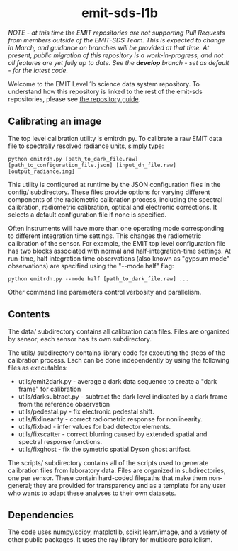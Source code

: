 <h1 align="center"> emit-sds-l1b </h1>

_NOTE - at this time the EMIT repositories are not supporting Pull Requests from members outside of the EMIT-SDS Team.  This is expected to change in March, and guidance on branches will be provided at that time. At present, public migration of this repository is a work-in-progress, and not all features are yet fully up to date.  See the **develop** branch - set as default - for the latest code._

Welcome to the EMIT Level 1b science data system repository.  To understand how this repository is linked to the rest of the emit-sds repositories, please see [the repository guide](https://github.jpl.nasa.gov/emit-sds/emit-main/wiki/Repository-Guide).

## Calibrating an image

The top level calibration utility is emitrdn.py.  To calibrate a raw EMIT data file to spectrally resolved radiance units, simply type:

```
python emitrdn.py [path_to_dark_file.raw] [path_to_configuration_file.json] [input_dn_file.raw]  [output_radiance.img]
```

This utility is configured at runtime by the JSON configuration files in the config/ subdirectory.  These files provide options for varying different components of the radiometric calibration process, including the spectral calibration, radiometric calibration, optical and electronic corrections.  It selects a default configuration file if none is specified.

Often instruments will have more than one operating mode corresponding to different integration time settings.  This changes the radiometric calibration of the sensor.  For example, the EMIT top level configuration file has two blocks associated with normal and half-integration-time settings.  At run-time, half integration time observations (also known as "gypsum mode" observations) are specified using the "--mode half" flag:

```
python emitrdn.py --mode half [path_to_dark_file.raw] ...
```

Other command line parameters control verbosity and parallelism.

## Contents

The data/ subdirectory contains all calibration data files.  Files are organized by sensor; each sensor has its own subdirectory. 

The utils/ subdirectory contains library code for executing the steps of the calibration process.  Each can be done independently by using the following files as executables:

- utils/emit2dark.py - average a dark data sequence to create a "dark frame" for calibration
- utils/darksubtract.py - subtract the dark level indicated by a dark frame from the reference observation
- utils/pedestal.py - fix electronic pedestal shift.
- utils/fixlinearity - correct radiometric response for nonlinearity.
- utils/fixbad - infer values for bad detector elements.
- utils/fixscatter - correct blurring caused by extended spatial and spectral response functions.
- utils/fixghost - fix the symetric spatial Dyson ghost artifact.

The scripts/ subdirectory contains all of the scripts used to generate calibration files from laboratory data. Files are organized in subdirectories, one per sensor. These contain hard-coded filepaths that make them non-general; they are provided for transparency and as a template for any user who wants to adapt these analyses to their own datasets.

## Dependencies

The code uses numpy/scipy, matplotlib, scikit learn/image, and a variety of other public packages.  It uses the ray library for multicore parallelism.

